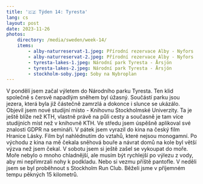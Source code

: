 ```yaml
---
title: '🇨🇿 Týden 14: Tyresta'
lang: cs
layout: post
date: 2023-11-26
photos:
    directory: /media/sweden/week-14/
    items:
        - alby-naturreservat-1.jpeg: Přírodní rezervace Alby - Nyfors
        - alby-naturreservat-2.jpeg: Přírodní rezervace Alby - Nyfors
        - tyresta-lakes-1.jpeg: Národní park Tyresta - Årsjön
        - tyresta-lakes-2.jpeg: Národní park Tyresta - Årsjön
        - stockholm-soby.jpeg: Soby na Nybroplan
---
```


V pondělí jsem začal výletem do Národního parku Tyresta. Ten klid společně s čersvě napadlým sněhem byl úžasný. Součástí parku jsou jezera, která byla již částečně zamrzlá a dokonce i slunce se ukázálo. Objevil jsem nové studijní místo - Knihovnu Stockholmské Univerzity. Ta je ještě blíže než KTH, vlastně právě na půli cesty a současně je tam více studijních míst než v knihovně KTH. Ve středu jsem úspěšně aplikoval své znalosti GDPR na semináři. V pátek jsem vyrazil do kina na český film Hranice Lásky. Film byl nahlédnutím do vztahů, které nejsou monogamní. Po východu z kina na mě čekala sněhová bouře a návrat domů na kole byl větší výzva než jsem čekal. V sobotu jsem si ještě zašel se vykoupat do moře. Moře nebylo o mnoho chladnější, ale musím být rychlejší po výlezu z vody, aby mi nepřimrzali nohy k podkladu. Nebo si vezmu příště pantofle. V neděli jsem se byl proběhnout s Stockholm Run Club. Běželi jsme v příjemném tempu pěkných 15 kilometrů.
